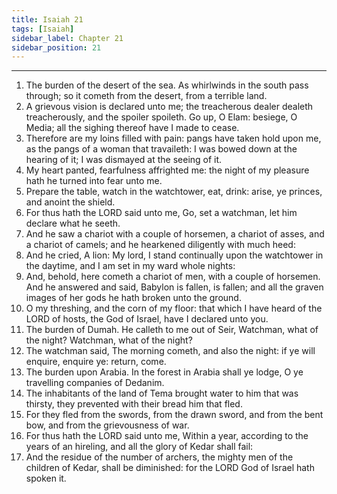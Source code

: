```yaml
---
title: Isaiah 21
tags: [Isaiah]
sidebar_label: Chapter 21
sidebar_position: 21
---
```


---
1. The burden of the desert of the sea. As whirlwinds in the south pass through; so it cometh from the desert, from a terrible land.
2. A grievous vision is declared unto me; the treacherous dealer dealeth treacherously, and the spoiler spoileth. Go up, O Elam: besiege, O Media; all the sighing thereof have I made to cease.
3. Therefore are my loins filled with pain: pangs have taken hold upon me, as the pangs of a woman that travaileth: I was bowed down at the hearing of it; I was dismayed at the seeing of it.
4. My heart panted, fearfulness affrighted me: the night of my pleasure hath he turned into fear unto me.
5. Prepare the table, watch in the watchtower, eat, drink: arise, ye princes, and anoint the shield.
6. For thus hath the LORD said unto me, Go, set a watchman, let him declare what he seeth.
7. And he saw a chariot with a couple of horsemen, a chariot of asses, and a chariot of camels; and he hearkened diligently with much heed:
8. And he cried, A lion: My lord, I stand continually upon the watchtower in the daytime, and I am set in my ward whole nights:
9. And, behold, here cometh a chariot of men, with a couple of horsemen. And he answered and said, Babylon is fallen, is fallen; and all the graven images of her gods he hath broken unto the ground.
10. O my threshing, and the corn of my floor: that which I have heard of the LORD of hosts, the God of Israel, have I declared unto you.
11. The burden of Dumah. He calleth to me out of Seir, Watchman, what of the night? Watchman, what of the night?
12. The watchman said, The morning cometh, and also the night: if ye will enquire, enquire ye: return, come.
13. The burden upon Arabia. In the forest in Arabia shall ye lodge, O ye travelling companies of Dedanim.
14. The inhabitants of the land of Tema brought water to him that was thirsty, they prevented with their bread him that fled.
15. For they fled from the swords, from the drawn sword, and from the bent bow, and from the grievousness of war.
16. For thus hath the LORD said unto me, Within a year, according to the years of an hireling, and all the glory of Kedar shall fail:
17. And the residue of the number of archers, the mighty men of the children of Kedar, shall be diminished: for the LORD God of Israel hath spoken it.